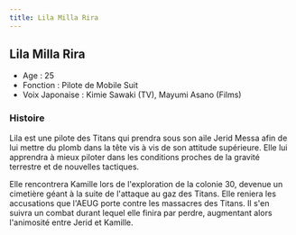 ```yaml
---
title: Lila Milla Rira
---
```


Lila Milla Rira
---------------





* Age : 25
* Fonction : Pilote de Mobile Suit
* Voix Japonaise : Kimie Sawaki (TV), Mayumi Asano (Films)


### Histoire


Lila est une pilote des Titans qui prendra sous son aile Jerid Messa afin de lui mettre du plomb dans la tête vis à vis de son attitude supérieure. Elle lui apprendra à mieux piloter dans les conditions proches de la gravité terrestre et de nouvelles tactiques. 


Elle rencontrera Kamille lors de l'exploration de la colonie 30, devenue un cimetière géant à la suite de l'attaque au gaz des Titans. Elle reniera les accusations que l'AEUG porte contre les massacres des Titans. Il s'en suivra un combat durant lequel elle finira par perdre, augmentant alors l'animosité entre Jerid et Kamille. 


